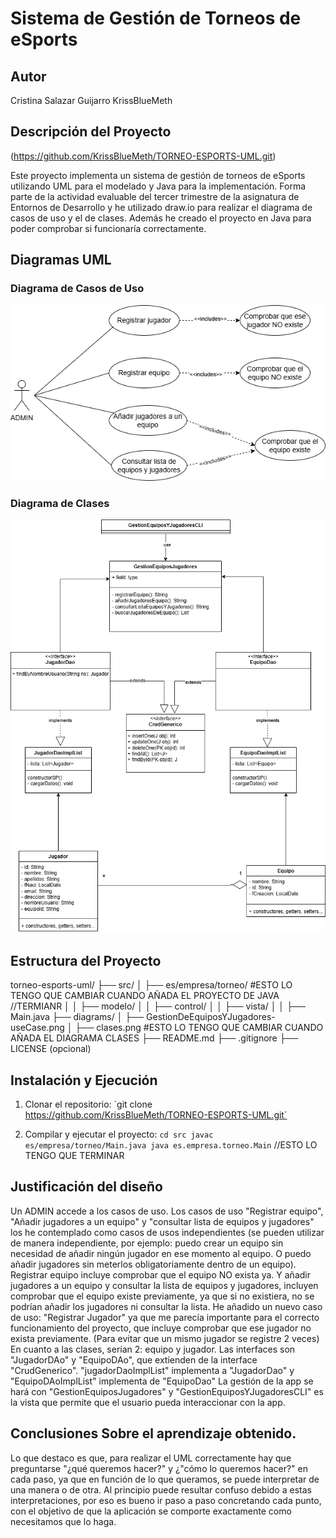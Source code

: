 # Sistema de Gestión de Torneos de eSports 
## Autor
Cristina Salazar Guijarro
KrissBlueMeth

## Descripción del Proyecto
(https://github.com/KrissBlueMeth/TORNEO-ESPORTS-UML.git)

Este proyecto implementa un sistema de gestión de torneos de eSports utilizando UML para el modelado y Java para la implementación. Forma parte de la actividad evaluable del tercer trimestre de la asignatura de Entornos de Desarrollo y he utilizado draw.io para realizar el diagrama de casos de uso y el de clases. Además he creado el proyecto en Java para poder comprobar si funcionaría correctamente. 

## Diagramas UML 

### Diagrama de Casos de Uso 
![Diagrama de casos de uso](diagrams/EEDD_CASOS_USO.png) 

### Diagrama de Clases 
![Diagrama de clases](diagrams/EEDD_DIAGRAMA_CLASES.png) 

## Estructura del Proyecto

torneo-esports-uml/ 
├── src/ 
│ ├── es/empresa/torneo/ #ESTO LO TENGO QUE CAMBIAR CUANDO AÑADA EL PROYECTO DE JAVA //TERMIANR
│ │ ├── modelo/ 
│ │ ├── control/ 
│ │ ├── vista/ 
│ │ ├── Main.java 
├── diagrams/
│ ├── GestionDeEquiposYJugadores-useCase.png 
│ ├── clases.png #ESTO LO TENGO QUE CAMBIAR CUANDO AÑADA EL DIAGRAMA CLASES
├── README.md 
├── .gitignore
├── LICENSE (opcional) 

## Instalación y Ejecución 
1. Clonar el repositorio:
 `git clone https://github.com/KrissBlueMeth/TORNEO-ESPORTS-UML.git´
  
2. Compilar y ejecutar el proyecto:
`cd src javac es/empresa/torneo/Main.java java es.empresa.torneo.Main` //ESTO LO TENGO QUE TERMINAR

 ## Justificación del diseño 
 Un ADMIN accede a los casos de uso. Los casos de uso "Registrar equipo", "Añadir jugadores a un equipo" y "consultar lista de equipos y jugadores" los he contemplado como casos de usos independientes (se pueden utilizar de manera independiente, por ejemplo: puedo crear un equipo sin necesidad de añadir ningún jugador en ese momento al equipo. O puedo añadir jugadores sin meterlos obligatoriamente dentro de un equipo). Registrar equipo incluye comprobar que el equipo NO exista ya. Y añadir jugadores a un equipo y consultar la lista de equipos y jugadores, incluyen comprobar que el equipo existe previamente, ya que si no existiera, no se podrían añadir los jugadores ni consultar la lista. He añadido un nuevo caso de uso: "Registrar Jugador" ya que me parecía importante para el correcto funcionamiento del proyecto, que incluye comprobar que ese jugador no exista previamente. (Para evitar que un mismo jugador se registre 2 veces)
En cuanto a las clases, serían 2: equipo y jugador. Las interfaces son "JugadorDAo" y "EquipoDAo", que extienden de la interface "CrudGenerico". "jugadorDaoImplList" implementa a "JugadorDao" y "EquipoDAoImplList" implementa de "EquipoDao" La gestión de la app se hará con "GestionEquiposJugadores" y "GestionEquiposYJugadoresCLI" es la vista que permite que el usuario pueda interaccionar con la app.
 
 ## Conclusiones Sobre el aprendizaje obtenido.
Lo que destaco es que, para realizar el UML correctamente hay que preguntarse "¿qué queremos hacer?" y ¿"cómo lo queremos hacer?" en cada paso, ya que en función de lo que queramos, se puede interpretar de una manera o de otra. Al principio puede resultar confuso debido a estas interpretaciones, por eso es bueno ir paso a paso concretando cada punto, con el objetivo de que la aplicación se comporte exactamente como necesitamos que lo haga. 
